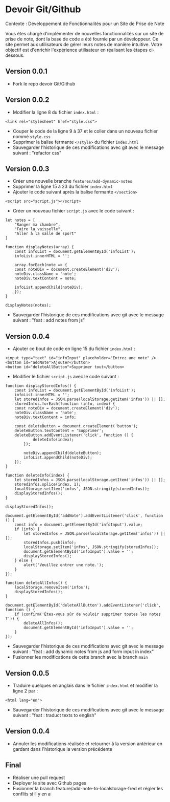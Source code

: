 # Devoir Git/Github

Contexte : Développement de Fonctionnalités pour un Site de Prise de Note

Vous êtes chargé d'implémenter de nouvelles fonctionnalités sur un site de prise de note, dont la base de code a été fournie par un développeur. Ce site permet aux utilisateurs de gérer leurs notes de manière intuitive.
Votre objectif est d'enrichir l'expérience utilisateur en réalisant les étapes ci-dessous.

## Version 0.0.1

- Fork le repo devoir Git/Github

## Version 0.0.2 
- Modifier la ligne 8 du fichier `index.html` : 
```
<link rel="stylesheet" href="style.css">
```
- Couper le code de la ligne 9 à 37 et le coller dans un nouveau fichier nommé `style.css`
- Supprimer la balise fermante `</style>` du fichier `index.html`
- Sauvegarder l’historique de ces modifications avec git avec le message suivant : "refactor css"

## Version 0.0.3 
- Créer une nouvelle branche `features/add-dynamic-notes`
- Supprimer la ligne 15 à 23 du fichier `index.html`
- Ajouter le code suivant après la balise fermante `</section>`
```
<script src="script.js"></script>
```

- Créer un nouveau fichier `script.js` avec le code suivant : 
```
let notes = [
    "Ranger ma chambre",
    "Faire la vaisselle",
    "Aller à la salle de sport"
]

function displayNotes(array) {
    const infoList = document.getElementById('infoList');
    infoList.innerHTML = '';

    array.forEach(note => {
    const noteDiv = document.createElement('div');
    noteDiv.className = 'note';
    noteDiv.textContent = note;

    infoList.appendChild(noteDiv);
    });
}

displayNotes(notes);

```

- Sauvegarder l’historique de ces modifications avec git avec le message suivant : "feat : add notes from js"

## Version 0.0.4

- Ajouter ce bout de code en ligne 15 du fichier `index.html` : 
```
<input type="text" id="infoInput" placeholder="Entrez une note" />
<button id="addNote">Ajouter</button>
<button id="deleteAllButton">Supprimer tout</button>
```

- Modifier le fichier `script.js` avec le code suivant :
```
function displayStoredInfos() {
    const infoList = document.getElementById('infoList');
    infoList.innerHTML = '';
    let storedInfos = JSON.parse(localStorage.getItem('infos')) || [];
    storedInfos.forEach(function (info, index) {
    const noteDiv = document.createElement('div');
    noteDiv.className = 'note';
    noteDiv.textContent = info;

    const deleteButton = document.createElement('button');
    deleteButton.textContent = 'Supprimer';
    deleteButton.addEventListener('click', function () {
            deleteInfo(index);
        });

        noteDiv.appendChild(deleteButton);
        infoList.appendChild(noteDiv);
    });
}

function deleteInfo(index) {
    let storedInfos = JSON.parse(localStorage.getItem('infos')) || [];
    storedInfos.splice(index, 1);
    localStorage.setItem('infos', JSON.stringify(storedInfos));
    displayStoredInfos();
}

displayStoredInfos();

document.getElementById('addNote').addEventListener('click', function () {
    const info = document.getElementById('infoInput').value;
    if (info) {
        let storedInfos = JSON.parse(localStorage.getItem('infos')) || [];
        storedInfos.push(info);
        localStorage.setItem('infos', JSON.stringify(storedInfos));
        document.getElementById('infoInput').value = '';
        displayStoredInfos();
    } else {
        alert('Veuillez entrer une note.');
    }
});

function deleteAllInfos() {
    localStorage.removeItem('infos');
    displayStoredInfos();
}

document.getElementById('deleteAllButton').addEventListener('click', function () {
    if (confirm('Êtes-vous sûr de vouloir supprimer toutes les notes ?')) {
        deleteAllInfos();
        document.getElementById('infoInput').value = '';
    }
});
```

- Sauvegarder l’historique de ces modifications avec git avec le message suivant : "feat : add dynamic notes from js and form input in index"
- Fusionner les modifications de cette branch avec la branch `main`

## Version 0.0.5

- Traduire quelques en anglais dans le fichier `index.html` et modifier la ligne 2 par :
```
<html lang="en">
```
- Sauvegarder l’historique de ces modifications avec git avec le message suivant : "feat : traduct texts to english"

## Version 0.0.4

- Annuler les modifications réalisée et retourner à la version antérieur en gardant dans l'historique la version précédente

## Final

- Réaliser une pull request
- Deployer le site avec Github pages
- Fusionner la branch feature/add-note-to-localstorage-fred et régler les conflits si il y en a
